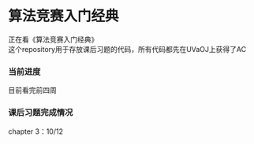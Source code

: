 # 算法竞赛入门经典
正在看《算法竞赛入门经典》</br>
这个repository用于存放课后习题的代码，所有代码都先在UVaOJ上获得了AC

### 当前进度
目前看完前四周

### 课后习题完成情况
chapter 3：10/12

